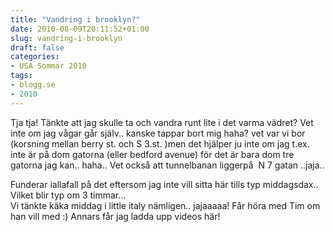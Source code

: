 ```yaml
---
title: "Vandring i brooklyn?"
date: 2010-08-09T20:11:52+01:00
slug: vandring-i-brooklyn
draft: false
categories:
- USA Sommar 2010
tags:
- blogg.se
- 2010
---
```

Tja tja! Tänkte att jag skulle ta och vandra runt lite i det varma vädret? Vet inte om jag vågar går själv.. kanske tappar bort mig haha? vet var vi bor (korsning mellan berry st. och S 3.st. )men det hjälper ju inte om jag t.ex. inte är på dom gatorna (eller bedford avenue) för det är bara dom tre gatorna jag kan.. haha.. Vet också att tunnelbanan liggerpå  N 7 gatan ..jaja..  
  
Funderar iallafall på det eftersom jag inte vill sitta här tills typ middagsdax.. Vilket blir typ om 3 timmar...  
Vi tänkte käka middag i little italy nämligen.. jajaaaaa! Får höra med Tim om han vill med :) Annars får jag ladda upp videos här!